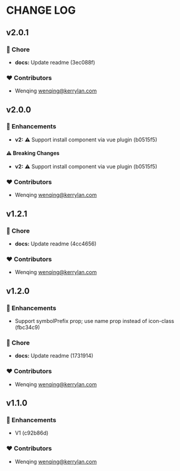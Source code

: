 # CHANGE LOG
## v2.0.1


### 🏡 Chore

  - **docs:** Update readme (3ec088f)

### ❤️  Contributors

- Wenqing <wenqing@kerrylan.com>

## v2.0.0


### 🚀 Enhancements

  - **v2:** ⚠️  Support install component via vue plugin (b0515f5)

#### ⚠️  Breaking Changes

  - **v2:** ⚠️  Support install component via vue plugin (b0515f5)

### ❤️  Contributors

- Wenqing <wenqing@kerrylan.com>

## v1.2.1


### 🏡 Chore

  - **docs:** Update readme (4cc4656)

### ❤️  Contributors

- Wenqing <wenqing@kerrylan.com>

## v1.2.0


### 🚀 Enhancements

  - Support symbolPrefix prop; use name prop instead of icon-class (fbc34c9)

### 🏡 Chore

  - **docs:** Update readme (1731914)

### ❤️  Contributors

- Wenqing <wenqing@kerrylan.com>

## v1.1.0


### 🚀 Enhancements

  - V1 (c92b86d)

### ❤️  Contributors

- Wenqing <wenqing@kerrylan.com>

